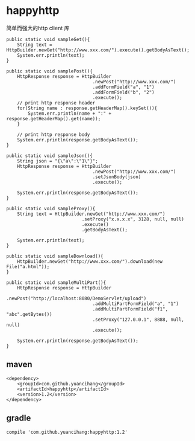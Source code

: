 # happyhttp
简单而强大的http client 库

	public static void sampleGet(){
		String text = HttpBuilder.newGet("http://www.xxx.com/").execute().getBodyAsText();
		System.err.println(text);
	}
	
	public static void samplePost(){
		HttpResponse response =	HttpBuilder
									.newPost("http://www.xxx.com/")
									.addFormField("a", "1")
									.addFormField("b", "2")
									.execute();
		// print http response header
		for(String name : response.getHeaderMap().keySet()){
			System.err.println(name + ":" + response.getHeaderMap().get(name));
		}
		
		// print http response body
		System.err.println(response.getBodyAsText());
	}

	public static void sampleJson(){
		String json = "{\"a\":\"1\"}";
		HttpResponse response =	HttpBuilder
									.newPost("http://www.xxx.com/")
									.setJsonBody(json)
									.execute();
									
		System.err.println(response.getBodyAsText());
	}
	
	public static void sampleProxy(){
		String text = HttpBuilder.newGet("http://www.xxx.com/")
								.setProxy("x.x.x.x", 3128, null, null)
								.execute()
								.getBodyAsText();
		
		System.err.println(text);
	}
	
	public static void sampleDownload(){
		HttpBuilder.newGet("http://www.xxx.com/").download(new File("a.html"));
	}

	public static void sampleMultiPart(){
		HttpResponse response =	HttpBuilder
									.newPost("http://localhost:8080/DemoServlet/upload")
									.addMultiPartFormField("a", "1")
									.addMultiPartFormField("f1", "abc".getBytes())
									.setProxy("127.0.0.1", 8888, null, null)
									.execute();
									
		System.err.println(response.getBodyAsText());
	}
	
## maven
	<dependency>
	    <groupId>com.github.yuancihang</groupId>
	    <artifactId>happyhttp</artifactId>
	    <version>1.2</version>
	</dependency>
	
## gradle
	compile 'com.github.yuancihang:happyhttp:1.2'
